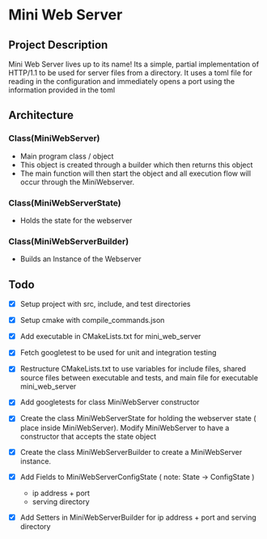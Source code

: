 # Mini Web Server

## Project Description
Mini Web Server lives up to its name! Its a simple, partial implementation of HTTP/1.1 to be used 
for server files from a directory. It uses a toml file for reading in the configuration and
immediately opens a port using the information provided in the toml

## Architecture

### Class(MiniWebServer)

- Main program class / object
- This object is created through a builder which then returns this object
- The main function will then start the object and all execution flow will occur through the
  MiniWebserver.

### Class(MiniWebServerState)
- Holds the state for the webserver

### Class(MiniWebServerBuilder)
- Builds an Instance of the Webserver 

## Todo
- [x] Setup project with src, include, and test directories
- [x] Setup cmake with compile\_commands.json
- [x] Add executable in CMakeLists.txt for mini\_web\_server
- [x] Fetch googletest to be used for unit and integration testing
- [x] Restructure CMakeLists.txt to use variables for include files, shared source files between
  executable and tests, and main file for executable mini\_web\_server
- [x] Add googletests for class MiniWebServer constructor
- [x] Create the class MiniWebServerState for holding the webserver state ( place inside
  MiniWebServer). Modify MiniWebServer to have a constructor that accepts the state object
- [x] Create the class MiniWebServerBuilder to create a MiniWebServer instance.
- [x] Add Fields to MiniWebServerConfigState ( note: State -> ConfigState )
    - ip address + port
    - serving directory
- [x] Add Setters in MiniWebServerBuilder for ip address + port and serving directory

